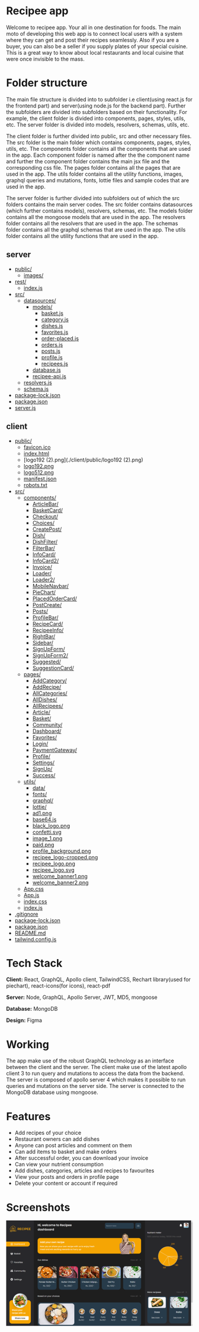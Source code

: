 
# Recipee app

Welcome to recipee app. Your all in one destination for foods. The main moto of developing this web app is to connect local users with a system where they can get and post their recipes seamlessly. Also if you are a buyer, you can also be a seller if you supply plates of your special cuisine. This is a great way to know about local restaurants and local cuisine that were once invisible to the mass.

# Folder structure

The main file structure is divided into to subfolder i.e client(using react.js for the frontend part) and server(using node.js for the backend part).
Further the subfolders are divided into subfolders based on their functionality. For example, the client folder is divided into components, pages, styles, utils, etc. The server folder is divided into models, resolvers, schemas, utils, etc.

The client folder is further divided into public, src and other necessary files. The src folder is the main folder which contains components, pages, styles, utils, etc. The components folder contains all the components that are used in the app. Each component folder is named after the the component name and further the component folder contains the main jsx file and the corresponding css file. The pages folder contains all the pages that are used in the app. The utils folder contains all the utility functions, images, graphql queries and mutations, fonts, lottie files and sample codes that are used in the app.

The server folder is further divided into subfolders out of which the src folders contains the main server codes. The src folder contains datasources (which further contains models), resolvers, schemas, etc. The models folder contains all the mongoose models that are used in the app. The resolvers folder contains all the resolvers that are used in the app. The schemas folder contains all the graphql schemas that are used in the app. The utils folder contains all the utility functions that are used in the app.


## server

* [public/](./server/public)
  * [images/](./server/public/images)
* [rest/](./server/rest)
  * [index.js](./server/rest/index.js)
* [src/](./server/src)
  * [datasources/](./server/src/datasources)
    * [models/](./server/src/datasources/models)
      * [basket.js](./server/src/datasources/models/basket.js)
      * [category.js](./server/src/datasources/models/category.js)
      * [dishes.js](./server/src/datasources/models/dishes.js)
      * [favorites.js](./server/src/datasources/models/favorites.js)
      * [order-placed.js](./server/src/datasources/models/order-placed.js)
      * [orders.js](./server/src/datasources/models/orders.js)
      * [posts.js](./server/src/datasources/models/posts.js)
      * [profile.js](./server/src/datasources/models/profile.js)
      * [recipees.js](./server/src/datasources/models/recipees.js)
    * [database.js](./server/src/datasources/database.js)
    * [recipee-api.js](./server/src/datasources/recipee-api.js)
  * [resolvers.js](./server/src/resolvers.js)
  * [schema.js](./server/src/schema.js)
* [package-lock.json](./server/package-lock.json)
* [package.json](./server/package.json)
* [server.js](./server/server.js)

## client

* [public/](./client/public)
  * [favicon.ico](./client/public/favicon.ico)
  * [index.html](./client/public/index.html)
  * [logo192 (2).png](./client/public/logo192 (2).png)
  * [logo192.png](./client/public/logo192.png)
  * [logo512.png](./client/public/logo512.png)
  * [manifest.json](./client/public/manifest.json)
  * [robots.txt](./client/public/robots.txt)
* [src/](./client/src)
  * [components/](./client/src/components)
    * [ArticleBar/](./client/src/components/ArticleBar)
    * [BasketCard/](./client/src/components/BasketCard)
    * [Checkout/](./client/src/components/Checkout)
    * [Choices/](./client/src/components/Choices)
    * [CreatePost/](./client/src/components/CreatePost)
    * [Dish/](./client/src/components/Dish)
    * [DishFilter/](./client/src/components/DishFilter)
    * [FilterBar/](./client/src/components/FilterBar)
    * [InfoCard/](./client/src/components/InfoCard)
    * [InfoCard2/](./client/src/components/InfoCard2)
    * [Invoice/](./client/src/components/Invoice)
    * [Loader/](./client/src/components/Loader)
    * [Loader2/](./client/src/components/Loader2)
    * [MobileNavbar/](./client/src/components/MobileNavbar)
    * [PieChart/](./client/src/components/PieChart)
    * [PlacedOrderCard/](./client/src/components/PlacedOrderCard)
    * [PostCreate/](./client/src/components/PostCreate)
    * [Posts/](./client/src/components/Posts)
    * [ProfileBar/](./client/src/components/ProfileBar)
    * [RecipeCard/](./client/src/components/RecipeCard)
    * [RecipeeInfo/](./client/src/components/RecipeeInfo)
    * [RightBar/](./client/src/components/RightBar)
    * [Sidebar/](./client/src/components/Sidebar)
    * [SignUpForm/](./client/src/components/SignUpForm)
    * [SignUpForm2/](./client/src/components/SignUpForm2)
    * [Suggested/](./client/src/components/Suggested)
    * [SuggestionCard/](./client/src/components/SuggestionCard)
  * [pages/](./client/src/pages)
    * [AddCategory/](./client/src/pages/AddCategory)
    * [AddRecipe/](./client/src/pages/AddRecipe)
    * [AllCategories/](./client/src/pages/AllCategories)
    * [AllDishes/](./client/src/pages/AllDishes)
    * [AllRecipees/](./client/src/pages/AllRecipees)
    * [Article/](./client/src/pages/Article)
    * [Basket/](./client/src/pages/Basket)
    * [Community/](./client/src/pages/Community)
    * [Dashboard/](./client/src/pages/Dashboard)
    * [Favorites/](./client/src/pages/Favorites)
    * [Login/](./client/src/pages/Login)
    * [PaymentGateway/](./client/src/pages/PaymentGateway)
    * [Profile/](./client/src/pages/Profile)
    * [Settings/](./client/src/pages/Settings)
    * [SignUp/](./client/src/pages/SignUp)
    * [Success/](./client/src/pages/Success)
  * [utils/](./client/src/utils)
    * [data/](./client/src/utils/data)
    * [fonts/](./client/src/utils/fonts)
    * [graphql/](./client/src/utils/graphql)
    * [lottie/](./client/src/utils/lottie)
    * [ad1.png](./client/src/utils/ad1.png)
    * [base64.js](./client/src/utils/base64.js)
    * [black_logo.png](./client/src/utils/black_logo.png)
    * [confetti.svg](./client/src/utils/confetti.svg)
    * [image_1.png](./client/src/utils/image_1.png)
    * [paid.png](./client/src/utils/paid.png)
    * [profile_background.png](./client/src/utils/profile_background.png)
    * [recipee_logo-cropped.png](./client/src/utils/recipee_logo-cropped.png)
    * [recipee_logo.png](./client/src/utils/recipee_logo.png)
    * [recipee_logo.svg](./client/src/utils/recipee_logo.svg)
    * [welcome_banner1.png](./client/src/utils/welcome_banner1.png)
    * [welcome_banner2.png](./client/src/utils/welcome_banner2.png)
  * [App.css](./client/src/App.css)
  * [App.js](./client/src/App.js)
  * [index.css](./client/src/index.css)
  * [index.js](./client/src/index.js)
* [.gitignore](./client/.gitignore)
* [package-lock.json](./client/package-lock.json)
* [package.json](./client/package.json)
* [README.md](./client/README.md)
* [tailwind.config.js](./client/tailwind.config.js)


# Tech Stack

**Client:** React, GraphQL, Apollo client, TailwindCSS, Rechart library(used for piechart), react-icons(for icons), react-pdf

**Server:** Node, GraphQL, Apollo Server, JWT, MD5, mongoose

**Database:** MongoDB

**Design:** Figma

# Working

The app make use of the robust GraphQL technology as an interface between the client and the server. The client make use of the latest apollo client 3 to run query and mutations to access the data from the backend. The server is composed of apollo server 4 which makes it possible to run queries and mutations on the server side. The server is connected to the MongoDB database using mongoose.

# Features

- Add recipes of your choice
- Restaurant owners can add dishes
- Anyone can post articles and comment on them
- Can add items to basket and make orders
- After successful order, you can download your invoice
- Can view your nutrient consumption
- Add dishes, categories, articles and recipes to favourites
- View your posts and orders in profile page
- Delete your content or account if required

# Screenshots

![Main screen](image.png)